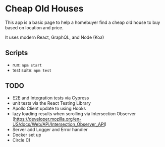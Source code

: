 # Cheap Old Houses
This app is a basic page to help a homebuyer find a cheap old house to buy based on location and price.

It uses modern React, GraphQL, and Node (Koa)

## Scripts
* run: `npm start`
* test suite: `npm test`

## TODO
* E2E and Integration tests via Cypress
* unit tests via the React Testing Library
* Apollo Client update to using Hooks
* lazy loading results when scrolling via Intersection Observer (https://developer.mozilla.org/en-US/docs/Web/API/Intersection_Observer_API)
* Server add Logger and Error handler
* Docker set up
* Circle CI

